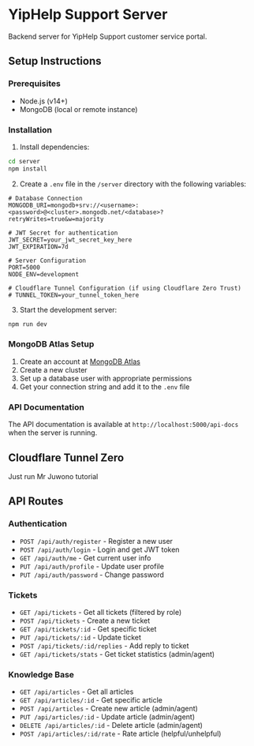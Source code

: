 # YipHelp Support Server

Backend server for YipHelp Support customer service portal.

## Setup Instructions

### Prerequisites

- Node.js (v14+)
- MongoDB (local or remote instance)

### Installation

1. Install dependencies:

```bash
cd server
npm install
```

2. Create a `.env` file in the `/server` directory with the following variables:

```
# Database Connection
MONGODB_URI=mongodb+srv://<username>:<password>@<cluster>.mongodb.net/<database>?retryWrites=true&w=majority

# JWT Secret for authentication
JWT_SECRET=your_jwt_secret_key_here
JWT_EXPIRATION=7d

# Server Configuration
PORT=5000
NODE_ENV=development

# Cloudflare Tunnel Configuration (if using Cloudflare Zero Trust)
# TUNNEL_TOKEN=your_tunnel_token_here
```

3. Start the development server:

```bash
npm run dev
```

### MongoDB Atlas Setup

1. Create an account at [MongoDB Atlas](https://www.mongodb.com/cloud/atlas)
2. Create a new cluster
3. Set up a database user with appropriate permissions
4. Get your connection string and add it to the `.env` file

### API Documentation

The API documentation is available at `http://localhost:5000/api-docs` when the server is running.

## Cloudflare Tunnel Zero
Just run Mr Juwono tutorial

## API Routes

### Authentication

- `POST /api/auth/register` - Register a new user
- `POST /api/auth/login` - Login and get JWT token
- `GET /api/auth/me` - Get current user info
- `PUT /api/auth/profile` - Update user profile
- `PUT /api/auth/password` - Change password

### Tickets

- `GET /api/tickets` - Get all tickets (filtered by role)
- `POST /api/tickets` - Create a new ticket
- `GET /api/tickets/:id` - Get specific ticket
- `PUT /api/tickets/:id` - Update ticket
- `POST /api/tickets/:id/replies` - Add reply to ticket
- `GET /api/tickets/stats` - Get ticket statistics (admin/agent)

### Knowledge Base

- `GET /api/articles` - Get all articles
- `GET /api/articles/:id` - Get specific article
- `POST /api/articles` - Create new article (admin/agent)
- `PUT /api/articles/:id` - Update article (admin/agent)
- `DELETE /api/articles/:id` - Delete article (admin/agent)
- `POST /api/articles/:id/rate` - Rate article (helpful/unhelpful) 

